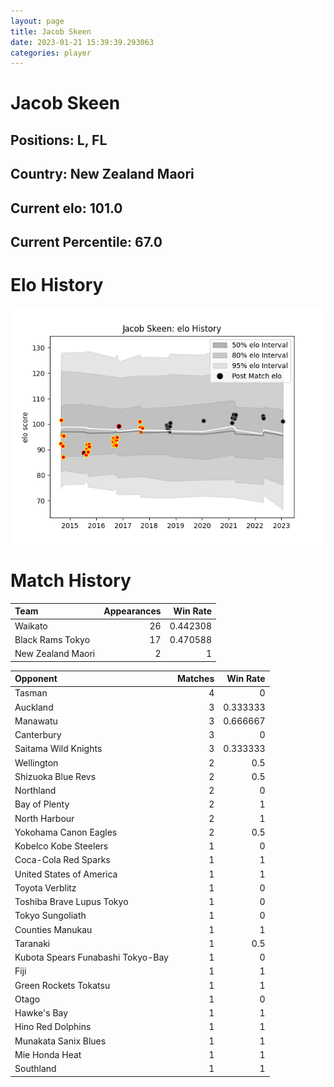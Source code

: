 ```yaml
---  
layout: page  
title: Jacob Skeen  
date: 2023-01-21 15:39:39.293063  
categories: player  
---
```

# Jacob Skeen

## Positions: L, FL

## Country: New Zealand Maori

## Current elo: 101.0

## Current Percentile: 67.0

# Elo History


![elo history](history_JacobSkeen.png)
# Match History


| Team              |   Appearances |   Win Rate |
|:------------------|--------------:|-----------:|
| Waikato           |            26 |   0.442308 |
| Black Rams Tokyo  |            17 |   0.470588 |
| New Zealand Maori |             2 |   1        |

| Opponent                          |   Matches |   Win Rate |
|:----------------------------------|----------:|-----------:|
| Tasman                            |         4 |   0        |
| Auckland                          |         3 |   0.333333 |
| Manawatu                          |         3 |   0.666667 |
| Canterbury                        |         3 |   0        |
| Saitama Wild Knights              |         3 |   0.333333 |
| Wellington                        |         2 |   0.5      |
| Shizuoka Blue Revs                |         2 |   0.5      |
| Northland                         |         2 |   0        |
| Bay of Plenty                     |         2 |   1        |
| North Harbour                     |         2 |   1        |
| Yokohama Canon Eagles             |         2 |   0.5      |
| Kobelco Kobe Steelers             |         1 |   0        |
| Coca-Cola Red Sparks              |         1 |   1        |
| United States of America          |         1 |   1        |
| Toyota Verblitz                   |         1 |   0        |
| Toshiba Brave Lupus Tokyo         |         1 |   0        |
| Tokyo Sungoliath                  |         1 |   0        |
| Counties Manukau                  |         1 |   1        |
| Taranaki                          |         1 |   0.5      |
| Kubota Spears Funabashi Tokyo-Bay |         1 |   0        |
| Fiji                              |         1 |   1        |
| Green Rockets Tokatsu             |         1 |   1        |
| Otago                             |         1 |   0        |
| Hawke's Bay                       |         1 |   1        |
| Hino Red Dolphins                 |         1 |   1        |
| Munakata Sanix Blues              |         1 |   1        |
| Mie Honda Heat                    |         1 |   1        |
| Southland                         |         1 |   1        |
